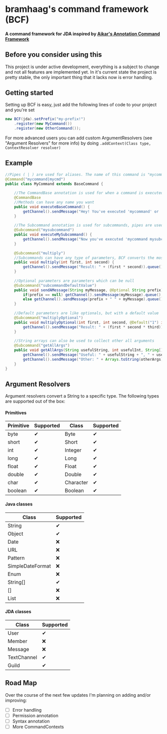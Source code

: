 # bramhaag's command framework (BCF)
#### A command framework for JDA inspired by [Aikar's Annotation Command Framework](https://github.com/aikar/commands)

## Before you consider using this
This project is under active development, everything is a subject to change and not all features are implemented yet.
In it's current state the project is pretty stable, the only important thing that it lacks now is error handling.

## Getting started
Setting up BCF is easy, just add the following lines of code to your project and you're set
```java
new BCF(jda).setPrefix("my-prefix!")
    .register(new MyCommand())
    .register(new OtherCommand());
```

For more advanced users you can add custom ArgumentResolvers (see "Argument Resolvers" for more info) by doing `.addContext(Class type, ContextResolver resolver)`

## Example
```java
//Pipes ( | ) are used for aliases. The name of this command is "mycommand" and has 1 alias, "mycmd"
@Command("mycommand|mycmd")
public class MyCommand extends BaseCommand {
    
    //The CommandBase annotation is used for when a command is executed without arguments
    @CommandBase
    //Methods can have any name you want
    public void executeBaseCommand() {
        getChannel().sendMessage("Hey! You've executed 'mycommand' or 'mycmd' without any arguments!").queue();
    }
    
    //The Subcommand annotation is used for subcommands, pipes are used for aliases.
    @Subcommand("mysubcommand")
    public void executeMySubcommand() {
        getChannel().sendMessage("Now you've executed 'mycommand mysubcommand' or 'mycmd mysubcommand'!").queue();
    }
    
    @Subcommand("multiply")
    //Subcommands can have any type of parameters, BCF converts the most common ones automatically, see Command Contexts below for more info
    public void multiply(int first, int second) {
        getChannel().sendMessage("Result: " + (first * second)).queue();
    }
    
    //Optional parameters are parameters which can be null
    @Subcommand("subcommandDefaultValue")
    public void sendAMessage(String myMessage, @Optional String prefix) {
        if(prefix == null) getChannel().sendMessage(myMessage).queue();
        else getChannel().sendMessage(prefix + " " + myMessage).queue();
    }
    
    //Default parameters are like optionals, but with a default value
    @Subcommand("multiplyOptional")
    public void multiplyOptional(int first, int second, @Default("1") int third) {
        getChannel().sendMessage("Result: " + (first * second * third)).queue(); 
    }
    
    //String arrays can also be used to collect other all arguments
    @Subcommand("getAllArgs")
    public void getAllArgs(String usefulString, int usefulInt, String[] otherArgs) {
        getChannel().sendMessage("Useful: " + usefulString + ", " + usefulInt).queue();
        getChannel().sendMessage("Other: " + Arrays.toString(otherArgs)).queue();
    }
}
```

## Argument Resolvers
Argument resolvers convert a String to a specific type. The following types are supported out of the box:

#### Primitives
|Primitive|Supported|Class    |Supported|
|---    |---        |---      |---      |
|byte   |✔          |Byte     |✔       |
|short  |✔          |Short    |✔       |
|int    |✔          |Integer  |✔       |
|long   |✔          |Long     |✔       |
|float  |✔          |Float    |✔       |
|double |✔          |Double   |✔       |
|char   |✔          |Character|✔       |
|boolean|✔          |Boolean  |✔       |

#### Java classes
|Class           |Supported|
|---             |---      |
|String          |✔       |
|Object          |✔       |
|Date            |❌       |
|URL             |❌       |
|Pattern         |❌       |
|SimpleDateFormat|❌       |
|Enum            |❌       |
|String[]        |✔       |
|<Type>[]        |❌       |
|List<Type>      |❌       |

#### JDA classes
|Class      |Supported|
|---        |---      |
|User       |✔       |
|Member     |❌       |
|Message    |❌       |
|TextChannel|✔       |
|Guild      |✔       |

## Road Map
Over the course of the next few updates I'm planning on adding and/or improving:
- [ ] Error handling
- [ ] Permission annotation
- [ ] Syntax annotation
- [ ] More CommandContexts